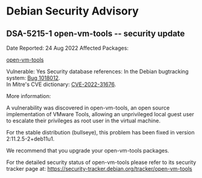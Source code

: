 
Debian Security Advisory
========================


DSA-5215-1 open-vm-tools -- security update
-------------------------------------------



Date Reported:
24 Aug 2022
Affected Packages:

[open-vm-tools](https://packages.debian.org/src:open-vm-tools)

Vulnerable:
Yes
Security database references:
In the Debian bugtracking system: [Bug 1018012](https://bugs.debian.org/cgi-bin/bugreport.cgi?bug=1018012).  
In Mitre's CVE dictionary: [CVE-2022-31676](https://security-tracker.debian.org/tracker/CVE-2022-31676).  

More information:

A vulnerability was discovered in open-vm-tools, an open source
implementation of VMware Tools, allowing an unprivileged local guest
user to escalate their privileges as root user in the virtual machine.


For the stable distribution (bullseye), this problem has been fixed in
version 2:11.2.5-2+deb11u1.


We recommend that you upgrade your open-vm-tools packages.


For the detailed security status of open-vm-tools please refer to its
security tracker page at:
<https://security-tracker.debian.org/tracker/open-vm-tools>





